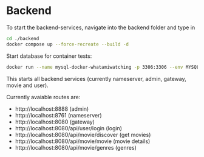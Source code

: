 # Backend

To start the backend-services, navigate into the backend folder and type in

```bash
cd ./backend
docker compose up --force-recreate --build -d
```

Start database for container tests:

```bash
docker run --name mysql-docker-whatamiwatching -p 3306:3306 --env MYSQL_ROOT_USERNAME=root --env MYSQL_ROOT_PASSWORD=secret --env MYSQL_DATABASE=whatamiwatching -v C:\\Users\nikla\Documents\GitProjects\SE4\whatamiwatching\backend\database\create.sql:/docker-entrypoint-initdb.d/1.sql mysql:8.0
```

This starts all backend services (currently nameserver, admin, gateway, movie and user).

Currently avaiable routes are:

- http://localhost:8888 (admin)
- http://localhost:8761 (nameserver)
- http://localhost:8080 (gateway)
- http://localhost:8080/api/user/login (login)
- http://localhost:8080/api/movie/discover (get movies)
- http://localhost:8080/api/movie/movie (movie details)
- http://localhost:8080/api/movie/genres (genres)
